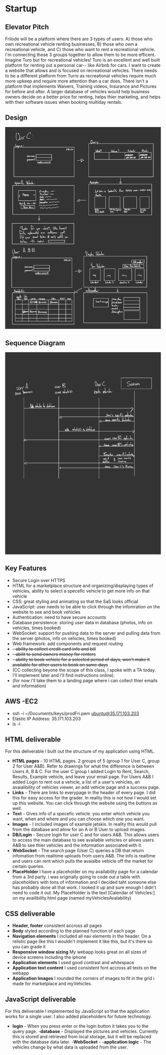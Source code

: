 # Startup
## Elevator Pitch
Frilode will be a platform where there are 3 types of users: A) those who own recreational vehicle renting businesses, B) those who own a recreational vehicle, and C) those who want to rent a recreational vehicle. I'm connecting these 3 groups together to allow them to be more efficent. Imagine Turo but for recreational vehicles! Turo is an excellent and well built platform for renting out a personal car-- like Airbnb for cars. I want to create a website that allows and is focused on recreational vehicles. There needs to be a different platform from Turro as recreational vehicles require much more upkeep and require more attention than a car does. There isn't a platform that implements Waivers, Training videos, Insurance and Pictures for before and after. A larger database of vehicles would help business owners decide on a better price for renting, helps thier marketing, and helps with their software issues when booking multiday rentals.

## Design
![Design of Startup](sketches/Design-1.jpg)
## Sequence Diagram
![Sequence Diagram](sketches/sequenceDiagram-1.jpg)

## Key Features
- Secure Login over HTTPS
- HTML for a marketplace structure and organizing/displaying types of vehicles, ability to select a specefic vehicle to get more info on that vehicle
- CSS: great styling and animating so that the SaS looks official
- JavaScript: user needs to be able to click through the infomration on the website to see and book vehicles
- Authentication: need to have secure accounts
- Database persistence: storing user data in database (photos, info on vehicles, times booked)
- WebSocket: support for pushing data to the server and pulling data from the server (photos, info on vehicles, times booked)
- Web framework: add components and request routing
- ~~- ability to collect credit card info and bill~~
- ~~- abilit to send owners money for renters~~
- ~~- ability to book vehicle for a selected period of days, won't make it available for other users to book on same days~~
- (CC collecting beyone the scope of this class, I spoke with a TA today. I'll implement later and i'll find instructions online).
- (for now i'll take them to a landing page where i can collect thier emails and information)

<!-- Questions: 
security?
how to automate a new page so it's not hard coded? 
Is there a better liscence i can use? one that won't allow anyone to copy and profit off my code? -->

## AWS -EC2
- ssh -i ~/Documents/keys/prodFri.pem ubuntu@35.171.103.203
- Elastic IP Address: 35.171.103.203
- ls -l

## HTML deliverable

For this deliverable I built out the structure of my application using HTML.

- **HTML pages** - 10 HTML pages. 2 groups of 5 (group 1 for User C, group 2 for User A&B). Refer to drawings for what the difference is between Users A, B & C. For the user C group I added Login to Rent, Search, Results, Example vehicle, and leave your email page. For Users A&B I added Login to rent out a vehicle, a list of a user's vehicles, an avaialibility of vehicles viewer, an add vehicle page and a success page.
- **Links** - There are links to everypage in the header of every page. I did this for easy access for the grader. In reality this is not how I would set up this website. You can click through the website using the buttons as well.
- **Text** - Gives info of a specefic vehicle. you enter which vehicle you want, when and where and you can choose which one you want.
- **Images** - I included images of example jetskis. In reality this would pull from the database and allow for an A or B User to upload images.
- **DB/Login** - Secure login for user C and for users A&B. This allows users to access the main database to see available vehicles or allows users A&B to see thier vehicles and the information associated with it.
- **WebSocket** - The search page (User C) queries a DB that return infomation from realitime uploads from users A&B. The info is realtime and users can rent which pulls the avaialbe vehicle off the market for certain queries.
- **PlaceHolder** I have a placeholder on my availability page for a calendar from a 3rd party. i was originally going to code out a table with placeholders with tons of information and I decided taht someone else has probably done all that work. I looked it up and sure enough I didn't need to code it out. My PlaceHolder is the text [Calendar of Vehicles:] on my availibility.html page (named myVehiclesAvalability)


## CSS deliverable
- **Header, footer** consistent accross all pages
- **Body** styled according to the planned function of each page
- **Navigation elements** I included all nav elements in the header. On a relistic page like this I wouldn't implement it like this, but it's there so you can grade it
- **Responsive window sizing** My webapp looks great on all sizes of device screens including the iphone
- **Application elements** I used good contrast and whitespace
- **Application text content** I used consistent font accross all texts on the webapp
- **Application Images** I rounded the corners of images to fit in the grid i made for marketplace and myVehicles.


## JavaScript deliverable
For this deliverable I implemented by JavaScript so that the application works for a single user. I also added placeholders for future technology.

- **login** - When you press enter or the login button it takes you to the query page.
-**database** - Displayed the pictures and vehicles. Currently this is stored and retrieved from local storage, but it will be replaced with the database data later.
-**WebSocket** -
-**application logic** - The vehicles change by what data is uploaded from the user.
